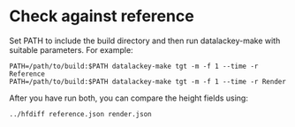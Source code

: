 # Check against reference

Set PATH to include the build directory and then run datalackey-make with
suitable parameters. For example:

    PATH=/path/to/build:$PATH datalackey-make tgt -m -f 1 --time -r Reference
    PATH=/path/to/build:$PATH datalackey-make tgt -m -f 1 --time -r Render

After you have run both, you can compare the height fields using:

    ../hfdiff reference.json render.json
